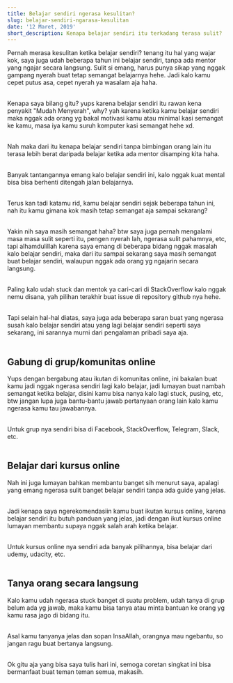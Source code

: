 ```yaml
---
title: Belajar sendiri ngerasa kesulitan?
slug: belajar-sendiri-ngarasa-kesulitan
date: '12 Maret, 2019'
short_description: Kenapa belajar sendiri itu terkadang terasa sulit?
---
```


Pernah merasa kesulitan ketika belajar sendiri? tenang itu hal yang wajar kok, saya juga udah beberapa tahun ini belajar sendiri, tanpa ada mentor yang ngajar secara langsung. Sulit si emang, harus punya sikap yang nggak gampang nyerah buat tetap semangat belajarnya hehe.
Jadi kalo kamu cepet putus asa, cepet nyerah ya wasalam aja haha.
<br/><br/>

Kenapa saya bilang gitu? yups karena belajar sendiri itu rawan kena penyakit "Mudah Menyerah", why? yah karena ketika kamu belajar sendiri maka nggak ada orang yg bakal motivasi kamu atau minimal kasi semangat ke kamu, masa iya kamu suruh komputer kasi semangat hehe xd.
<br/><br/>

Nah maka dari itu kenapa belajar sendiri tanpa bimbingan orang lain itu terasa lebih berat daripada belajar ketika ada mentor disamping kita haha.
<br/><br/>

Banyak tantangannya emang kalo belajar sendiri ini, kalo nggak kuat mental bisa bisa berhenti ditengah jalan belajarnya.
<br/><br/>

Terus kan tadi katamu rid, kamu belajar sendiri sejak beberapa tahun ini, nah itu kamu gimana kok masih tetap semangat aja sampai sekarang?
<br/><br/>

Yakin nih saya masih semangat haha? btw saya juga pernah mengalami masa masa sulit seperti itu, pengen nyerah lah, ngerasa sulit pahamnya, etc, tapi alhamdulillah karena saya emang di beberapa bidang nggak masalah kalo belajar sendiri, maka dari itu sampai sekarang saya masih semangat buat belajar sendiri, walaupun nggak ada orang yg ngajarin secara langsung.
<br/><br/>

Paling kalo udah stuck dan mentok ya cari-cari di StackOverflow kalo nggak nemu disana, yah pilihan terakhir buat issue di repository github nya hehe.
<br/><br/>

Tapi selain hal-hal diatas, saya juga ada beberapa saran buat yang ngerasa susah kalo belajar sendiri atau yang lagi belajar sendiri seperti saya sekarang, ini sarannya murni dari pengalaman pribadi saya aja.
<br/><br/>

<h2> Gabung di grup/komunitas online </h2>
Yups dengan bergabung atau ikutan di komunitas online, ini bakalan buat kamu jadi nggak ngerasa sendiri lagi kalo belajar, jadi lumayan buat nambah semangat ketika belajar, disini kamu bisa nanya kalo lagi stuck, pusing, etc, btw jangan lupa juga bantu-bantu jawab pertanyaan orang lain kalo kamu ngerasa kamu tau jawabannya.
<br/><br/>

Untuk grup nya sendiri bisa di Facebook, StackOverflow, Telegram, Slack, etc.
<br/><br/>

<h2> Belajar dari kursus online </h2>
Nah ini juga lumayan bahkan membantu banget sih menurut saya, apalagi yang emang ngerasa sulit banget belajar sendiri tanpa ada guide yang jelas. 
<br/><br/>

Jadi kenapa saya ngerekomendasiin kamu buat ikutan kursus online, karena belajar sendiri itu butuh panduan yang jelas, jadi dengan ikut kursus online lumayan membantu supaya nggak salah arah ketika belajar.
<br/><br/>

Untuk kursus online nya sendiri ada banyak pilihannya, bisa belajar dari udemy, udacity, etc.
<br/><br/>

<h2> Tanya orang secara langsung </h2>
Kalo kamu udah ngerasa stuck banget di suatu problem, udah tanya di grup belum ada yg jawab, maka kamu bisa tanya atau minta bantuan ke orang yg kamu rasa jago di bidang itu.
<br/><br/>

Asal kamu tanyanya jelas dan sopan InsaAllah, orangnya mau ngebantu, so jangan ragu buat bertanya langsung.
<br/><br/>

Ok gitu aja yang bisa saya tulis hari ini, semoga coretan singkat ini bisa bermanfaat buat teman teman semua, makasih.
<br/><br/>